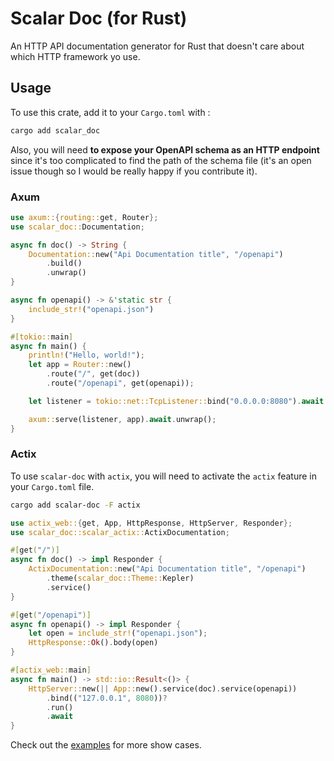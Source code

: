 # Scalar Doc (for Rust)

An HTTP API documentation generator for Rust that doesn't care about which HTTP framework yo use.

## Usage

To use this crate, add it to your `Cargo.toml` with :
```bash
cargo add scalar_doc
```

Also, you will need **to expose your OpenAPI schema as an HTTP endpoint** since it's too complicated to find the path of the schema file (it's an open issue though so I would be really happy if you contribute it).

### Axum

```rust
use axum::{routing::get, Router};
use scalar_doc::Documentation;

async fn doc() -> String {
    Documentation::new("Api Documentation title", "/openapi")
        .build()
        .unwrap()
}

async fn openapi() -> &'static str {
    include_str!("openapi.json")
}

#[tokio::main]
async fn main() {
    println!("Hello, world!");
    let app = Router::new()
        .route("/", get(doc))
        .route("/openapi", get(openapi));

    let listener = tokio::net::TcpListener::bind("0.0.0.0:8080").await.unwrap();

    axum::serve(listener, app).await.unwrap();
}
```

### Actix

To use `scalar-doc` with `actix`, you will need to activate the `actix` feature in your `Cargo.toml` file.

```bash
cargo add scalar-doc -F actix
```

```rust
use actix_web::{get, App, HttpResponse, HttpServer, Responder};
use scalar_doc::scalar_actix::ActixDocumentation;

#[get("/")]
async fn doc() -> impl Responder {
    ActixDocumentation::new("Api Documentation title", "/openapi")
        .theme(scalar_doc::Theme::Kepler)
        .service()
}

#[get("/openapi")]
async fn openapi() -> impl Responder {
    let open = include_str!("openapi.json");
    HttpResponse::Ok().body(open)
}

#[actix_web::main]
async fn main() -> std::io::Result<()> {
    HttpServer::new(|| App::new().service(doc).service(openapi))
        .bind(("127.0.0.1", 8080))?
        .run()
        .await
}
```


Check out the [examples](./examples) for more show cases.
